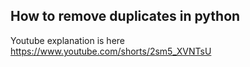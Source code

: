 ## How to remove duplicates in python

Youtube explanation is here https://www.youtube.com/shorts/2sm5_XVNTsU

